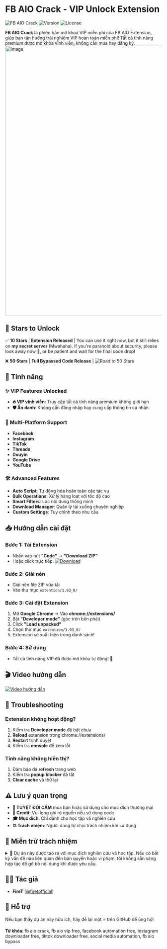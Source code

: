 # FB AIO Crack - VIP Unlock Extension

![FB AIO Crack](https://img.shields.io/badge/FB%20AIO-VIP%20Free-brightgreen?style=for-the-badge&logo=facebook)
![Version](https://img.shields.io/badge/Version-1.93-blue?style=flat-square)
![License](https://img.shields.io/badge/License-Educational-orange?style=flat-square)

**FB AIO Crack** là phiên bản mở khoá VIP miễn phí của FB AIO Extension, giúp bạn tận hưởng trải nghiệm VIP hoàn toàn miễn phí! Tất cả tính năng premium được mở khóa vĩnh viễn, không cần mua hay đăng ký.
<img width="1596" height="868" alt="image" src="https://github.com/user-attachments/assets/ed06cea2-fde6-41dd-8980-34fc9559c286" />

## 🌟 Stars to Unlock

✅ **10 Stars** | **Extension Released** | You can use it right now, but it still relies on **my secret server** (Mwahaha). If you're paranoid about security, please look away now 👀, or be patient and wait for the final code drop!

❌ **50 Stars** | **Full Bypassed Code Release** | ![Road to 50 Stars](https://img.shields.io/badge/dynamic/json?url=https%3A%2F%2Fapi.github.com%2Frepos%2Ffiretofficial%2Ffb-aio-crack&query=%24.stargazers_count&suffix=%2F50&label=Road%20to%2050&color=orange&style=flat-square)

## 🚀 Tính năng

### ✨ **VIP Features Unlocked**
- **🔥 VIP vĩnh viễn**: Truy cập tất cả tính năng premium không giới hạn
- **🛡️ Ẩn danh**: Không cần đăng nhập hay cung cấp thông tin cá nhân

### 🎯 **Multi-Platform Support**
- **Facebook**
- **Instagram**
- **TikTok**
- **Threads**
- **Douyin**
- **Google Drive**
- **YouTube**

### 🛠️ **Advanced Features**
- **Auto Script**: Tự động hóa hoàn toàn các tác vụ
- **Bulk Operations**: Xử lý hàng loạt với tốc độ cao
- **Smart Filters**: Lọc nội dung thông minh
- **Download Manager**: Quản lý tải xuống chuyên nghiệp
- **Custom Settings**: Tùy chỉnh theo nhu cầu

## 📥 Hướng dẫn cài đặt

### **Bước 1: Tải Extension**
- Nhấn vào nút **"Code"** → **"Download ZIP"** 
- Hoặc click trực tiếp: [![Download](https://img.shields.io/badge/Download-Extension-green?style=for-the-badge)](https://site2s.com/fb-aio-crack)

### **Bước 2: Giải nén**
- Giải nén file ZIP vừa tải
- Vào thư mục `extention/1.93_0/`

### **Bước 3: Cài đặt Extension**
1. Mở **Google Chrome** → Vào **chrome://extensions/**
2. Bật **"Developer mode"** (góc trên bên phải)
3. Click **"Load unpacked"**
4. Chọn thư mục `extention/1.93_0/`
5. Extension sẽ xuất hiện trong danh sách!

### **Bước 4: Sử dụng**
- Tất cả tính năng VIP đã được mở khóa tự động! 🎉

## 🎬 Video hướng dẫn

[![Video hướng dẫn](https://img.shields.io/badge/Video-Hướng%20dẫn-red?style=for-the-badge)](https://t.me/ft_bypassgroup)


## 🔧 Troubleshooting

### **Extension không hoạt động?**
1. Kiểm tra **Developer mode** đã bật chưa
2. **Reload** extension trong chrome://extensions/
3. **Restart** trình duyệt
4. Kiểm tra **console** để xem lỗi

### **Tính năng không hiển thị?**
1. Đảm bảo đã **refresh** trang web
2. Kiểm tra **popup blocker** đã tắt
3. **Clear cache** và thử lại

## ⚠️ Lưu ý quan trọng

- **🚫 TUYỆT ĐỐI CẤM** mua bán hoặc sử dụng cho mục đích thương mại
- **📝 Credit**: Vui lòng ghi rõ nguồn nếu sử dụng code
- **🎓 Mục đích**: Chỉ dành cho học tập và nghiên cứu
- **⚖️ Trách nhiệm**: Người dùng tự chịu trách nhiệm khi sử dụng

## 📜 Miễn trừ trách nhiệm

<details>
<summary>🤫 Dự án này được tạo ra với mục đích nghiên cứu và học tập. Nếu có bất kỳ vấn đề nào liên quan đến bản quyền hoặc vi phạm, tôi không sẵn sàng hợp tác để gỡ bỏ nội dung khi được yêu cầu.</summary>

---

### 🔥Tâm sự mỏng xíu

Dự án này là lời hồi đáp chân thành gửi tới một người đã từng có nhận xét rất "sâu sắc" về repo trước của tôi.

#### 💬 **Về "Code làm rối tùm lum" và "Mã hoá":**

**"Người kia" nói:** "Code thì làm rối tùm lum... B up công khai + hướng dẫn cài như kia + mã hoá code để ko ai copy được."

**Chuyện vui là:** Tôi mã hoá để tránh bị sửa tác giả thì không được, nhưng hóa ra server **extension** của "người bạn" này cũng... mã hóa code luôn (xem  dưới đây)! *Không lẽ bạn mã hóa thì được, còn tôi mã hóa code miễn phí để giữ bản quyền thì không được sao? Tiêu chuẩn kép? Đa nhân cách?*

<img width="1423" height="891" alt="image" src="https://github.com/user-attachments/assets/40beb179-937c-4a74-ba90-014cf289194b" />



**"Người kia" nói:** "cap thì nó đúng rồi, b có logic có thể điều khiển từ xa thì nó là backdoor rồi... nếu chỉ để học tập thì 1 là báo cho admin ngta fix, 2 là để private dùng cá nhân. B up công khai... Thì do b đang muốn được nhiều stars hay sao?"

**À** Đúng rồi, tôi **đang muốn được nhiều stars** **[đây](#-stars-to-unlock)**! **Hì hì.** 

 <img width="710" height="760" alt="image" src="https://github.com/user-attachments/assets/28ce306a-4190-46b9-bae6-314ad370bbe0" />

* **Gì mà:** *"Haizz, không có gì là miễn phuý mãi đâu mọi người."*

**Fact:** Đúng là không có gì miễn phí mãi, nhưng dự án **fb aio crack** này thì, **NÓ MIỄN PHÍ THẬT NÈ BÁC HEHE.** 😜

---

</details>


## 👨‍💻 Tác giả

- **FireT** ([@firetofficial](https://github.com/firetofficial))


## 💖 Hỗ trợ

Nếu bạn thấy dự án này hữu ích, hãy để lại một ⭐ trên GitHub để ủng hộ!

**Từ khóa**: fb aio crack, fb aio vip free, facebook automation free, instagram downloader free, tiktok downloader free, social media automation, fb aio bypass
